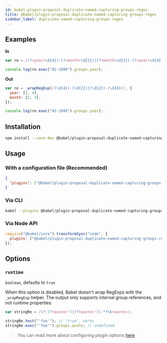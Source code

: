 ```yaml
---
id: babel-plugin-proposal-duplicate-named-capturing-groups-regex
title: @babel/plugin-proposal-duplicate-named-capturing-groups-regex
sidebar_label: duplicate-named-capturing-groups-regex
---
```


## Examples

**In**

```javascript
var re = /(?<year>\d{4})-(?<month>\d{2})|(?<month>\d{2})-(?<year>\d{4})/;

console.log(re.exec("02-1999").groups.year);
```

**Out**

```javascript
var re = _wrapRegExp(/(\d{4})-(\d{2})|(\d{2})-(\d{4})/, {
  year: [1, 4],
  month: [2, 3],
});

console.log(re.exec("02-1999").groups.year);
```

## Installation

```sh
npm install --save-dev @babel/plugin-proposal-duplicate-named-capturing-groups-regex
```

## Usage

### With a configuration file (Recommended)

```json
{
  "plugins": ["@babel/plugin-proposal-duplicate-named-capturing-groups-regex"]
}
```

### Via CLI

```sh
babel --plugins @babel/plugin-proposal-duplicate-named-capturing-groups-regex script.js
```

### Via Node API

```javascript
require("@babel/core").transformSync("code", {
  plugins: ["@babel/plugin-proposal-duplicate-named-capturing-groups-regex"],
});
```

## Options

### `runtime`

`boolean`, defaults to `true`

When this option is disabled, Babel doesn't wrap RegExps with the `_wrapRegExp` helper.
The output only supports internal group references, and not runtime properties:

```js
var stringRe = /(?:(?<quote>")|(?<quote>')).*?\k<quote>/;

stringRe.test("'foo'"); // "true", works
stringRe.exec("'foo'").groups.quote; // undefined
```

> You can read more about configuring plugin options [here](https://babeljs.io/docs/en/plugins#plugin-options)
